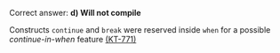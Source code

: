 Correct answer: **d) Will not compile**

Constructs `continue` and `break` were reserved inside `when` for a possible _continue-in-when_ feature [(KT-771)](https://youtrack.jetbrains.com/issue/KT-771)
